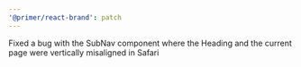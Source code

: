 ```yaml
---
'@primer/react-brand': patch
---
```


Fixed a bug with the SubNav component where the Heading and the current page were vertically misaligned in Safari
